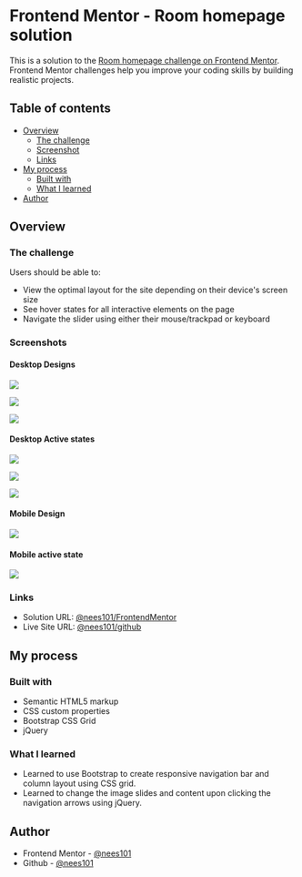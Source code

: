 # Frontend Mentor - Room homepage solution

This is a solution to the [Room homepage challenge on Frontend Mentor](https://www.frontendmentor.io/challenges/room-homepage-BtdBY_ENq). Frontend Mentor challenges help you improve your coding skills by building realistic projects.

## Table of contents

- [Overview](#overview)
  - [The challenge](#the-challenge)
  - [Screenshot](#screenshot)
  - [Links](#links)
- [My process](#my-process)
  - [Built with](#built-with)
  - [What I learned](#what-i-learned)
- [Author](#author)


## Overview

### The challenge

Users should be able to:

- View the optimal layout for the site depending on their device's screen size
- See hover states for all interactive elements on the page
- Navigate the slider using either their mouse/trackpad or keyboard

### Screenshots

#### Desktop Designs

![](./FinalDesignScreenshots/Desktop-design-slide-1.png)

![](./FinalDesignScreenshots/Desktop-design-slide-2.png)

![](./FinalDesignScreenshots/Desktop-design-slide-3.png)

#### Desktop Active states

![](./FinalDesignScreenshots/Desktop-active-state-1.png)

![](./FinalDesignScreenshots/Desktop-active-state-2.png)

![](./FinalDesignScreenshots/Desktop-active-state-3.png)

#### Mobile Design

![](./FinalDesignScreenshots/Mobile-design.png)

#### Mobile active state

![](./FinalDesignScreenshots/Mobile-active-state.png)


### Links

- Solution URL: [@nees101/FrontendMentor](https://your-solution-url.com)
- Live Site URL: [@nees101/github](https://your-live-site-url.com)

## My process

### Built with

- Semantic HTML5 markup
- CSS custom properties
- Bootstrap CSS Grid
- jQuery


### What I learned
- Learned to use Bootstrap to create responsive navigation bar and column layout using CSS grid.
- Learned to change the image slides and content upon clicking the navigation arrows using jQuery.


## Author

- Frontend Mentor - [@nees101](https://www.frontendmentor.io/profile/nees101)
- Github - [@nees101](https://www.github.com/nees101)

